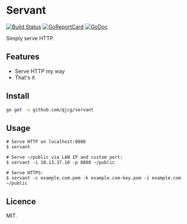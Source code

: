 # Servant

[![Build Status][badge_build]][travis_servant]
[![GoReportCard][badge_reportcard]][reportcard]
[![GoDoc][badge_godoc]][godoc]

[badge_build]: https://travis-ci.org/qjcg/servant.svg?branch=master
[badge_reportcard]: https://goreportcard.com/badge/github.com/qjcg/servant
[travis_servant]: https://travis-ci.org/qjcg/servant
[reportcard]: https://goreportcard.com/report/github.com/qjcg/servant
[badge_godoc]: https://godoc.org/github.com/qjcg/servant?status.svg
[godoc]: https://godoc.org/github.com/qjcg/servant

Simply serve HTTP.


## Features

- Serve HTTP my way
- That's it

## Install

```sh
go get -u github.com/qjcg/servant
```

## Usage

```shell
# Serve HTTP on localhost:8080
$ servant

# Serve ~/public via LAN IP and custom port:
$ servant -i 10.13.37.10 -p 8888 ~/public

# Serve HTTPS:
$ servant -c example.com.pem -k example.com-key.pem -i example.com ~/public
```

## Licence

MIT.
